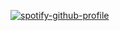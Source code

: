 [![spotify-github-profile](https://spotify-github-profile.vercel.app/api/view?uid=phipsmeister&cover_image=true&theme=default)](https://github.com/kittinan/spotify-github-profile)

